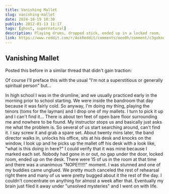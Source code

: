 ```yaml
---
title: Vanishing Mallet
slug: vanishing-mallet
date: 2024-10-19 10:30
publish: 2012-01-13 11:17
tags: [ghost, supernatural]
description: Playing drums, dropped stick, ended up in a locked room.
link: https://www.reddit.com/r/AskReddit/comments/oeo0h/comment/c3gokno/
---
```


## Vanishing Mallet

Posted this before in a similar thread that didn't gain traction:

Of course I'll preface this with the usual "I'm not a superstitious or generally spiritual person" but...

In high school I was in the drumline, and we usually practiced early in the morning prior to school starting. We were inside the bandroom that day because it was fairly cold. So anyway, I'm doing my thing, playing the tenors (toms for the layman) and I drop one of my mallets. I turn to pick it up and I can't find it... There is about ten feet of open bare floor surrounding me and nowhere to be found. My instructor stops us and basically just asks me what the problem is. So several of us start searching around, can't find it. I say screw it and grab a spare set. About twenty mins later, the band director walks in, unlocks his office, sits at his desk and knocks on the window, I look up and he picks up the mallet off his desk with a look like, "what is this doing in here?" I could verify that it was mine because I marked each set. Nobody had gone in or out, no gap under the door, locked room, ended up on the desk. There were 15 of us in the room at that time and there was a unanimous "NOPE!!!!!!" moment. I was stunned and one of my buddies came unglued. We pretty much canceled the rest of rehearsal right there and many of us were pretty bugged about it the rest of the day. I couldn't concentrate on anything for almost a week after that. Eventually my brain just filed it away under "unsolved mysteries" and I went on with life.
